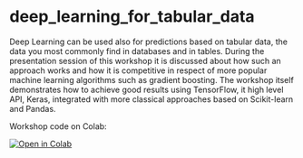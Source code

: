 # deep_learning_for_tabular_data

Deep Learning can be used also for predictions based on tabular data, the data you most commonly find in databases and in tables. During the presentation session of this workshop it is discussed about how such an approach works and how it is competitive in respect of more popular machine learning algorithms such as gradient boosting. The workshop itself demonstrates how to achieve good results using TensorFlow, it high level API, Keras, integrated with more classical approaches based on Scikit-learn and Pandas.

Workshop code on Colab:

[![Open in Colab](https://colab.research.google.com/assets/colab-badge.svg)](https://colab.research.google.com/github/lmassaron/deep_learning_for_tabular_data/blob/master/deep-learning-for-tabular-data.ipynb)
